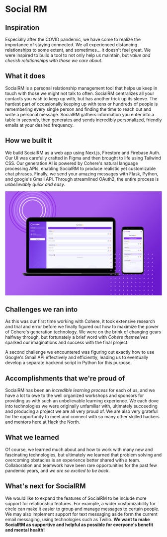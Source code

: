 # Social RM

## Inspiration

Especially after the COVID pandemic, we have come to realize the importance of staying connected. We all experienced distancing relationships to some extent, and sometimes... it doesn't feel great. We were inspired to build a tool to not only help us maintain, but *value and cherish relationships with those we care about*.

## What it does

SocialRM is a personal relationship management tool that helps us keep in touch with those we might not talk to often. SocialRM centralizes all your contacts you wish to keep up with, but has another trick up its sleeve. The hardest part of occasionally keeping up with tens or hundreds of people is remembering every single person and finding the time to reach out and write a personal message. SocialRM gathers information you enter into a table in *seconds*, then generates and sends incredibly personalized, friendly emails at your desired frequency.

## How we built it

We build SocialRM as a web app using Next.js, Firestore and Firebase Auth. Our UI was carefully crafted in Figma and then brought to life using Tailwind CSS. Our generation AI is powered by Cohere's natural language processing APIs, enabling SocialRM to produce realistic yet customizable chat phrases. Finally, we send your amazing messages with Flask, Python, and google's Gmail API. Through streamlined OAuth2, the entire process is *unbelievably quick and easy*.

![Mobile and laptop mockup of our home screen](https://raw.githubusercontent.com/ishaan1013/socialrm/main/public/socialrm1.jpg)

## Challenges we ran into

As this was our first time working with Cohere, it took extensive research and trial and error before we finally figured out how to maximize the power of Cohere's generation technology. We were on the brink of changing gears halfway through, but fortunately a brief word with *Cohere themselves* sparked our imaginations and success with the final project.

A second challenge we encountered was figuring out exactly how to use Google's Gmail API effectively and efficiently, leading us to eventually develop a separate backend script in Python for this purpose.

## Accomplishments that we're proud of

SocialRM has been an *incredible learning process* for each of us, and we have a lot to owe to the well organized workshops and sponsors for providing us with such an unbelievable learning experience. We each dove into technologies we were originally unfamiliar with, ultimately succeeding and producing a project we are all very proud of. We are also very grateful for the opportunity to meet and connect with so many other skilled hackers and mentors here at Hack the North.

## What we learned

Of course, we learned much about and how to work with many new and fascinating technologies, but ultimately we learned that problem solving and overcoming obstacles is an experience better shared with a team. Collaboration and teamwork have been rare opportunities for the past few pandemic years, and *we are so excited to be back.*

## What's next for SocialRM

We would like to expand the features of SocialRM to be include more support for relationship features. For example, a wider customizability for circle can make it easier to group and manage messages to certain people. We may also implement support for text messaging aside form the current email messaging, using technologies such as Twilio. **We want to make SocialRM as supportive and helpful as possible for everyone's benefit and mental health!**

